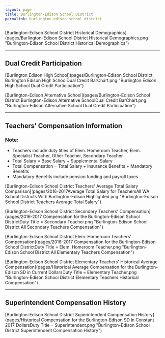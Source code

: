 ```yaml
---
layout: page
title: Burlington-Edison School District
permalink: burlington-edison school district
---
```



[Burlington-Edison School District Historical Demographics](pages/Burlington-Edison School District Historical Demographics.png "Burlington-Edison School District Historical Demographics")

___

## Dual Credit Participation

[Burlington Edison High School](pages/Burlington-Edison School District Burlington Edison High SchoolDual Credit BarChart.png "Burlington Edison High School Dual Credit Participation")

[Burlington-Edison Alternative School](pages/Burlington-Edison School District Burlington-Edison Alternative SchoolDual Credit BarChart.png "Burlington-Edison Alternative School Dual Credit Participation")


___

## Teachers' Compensation Information
### Note:
- Teachers include duty titles of Elem. Homeroom Teacher, Elem. Specialist Teacher, Other Teacher, Secondary Teacher
- Total Salary = Base Salary + Supplemental Salary
- Total Compensation = Total Salary + Insurance Benefits + Mandatory Benefits
- Mandatory Benefits include pension funding and payroll taxes

[Burlington-Edison School District Teachers' Average Total Salary Comparison](pages/2016-2017Average Total Salary for TeachersAll WA School Districts With Burlington-Edison Highlighted.png "Burlington-Edison School District Teachers Average Total Salary")

[Burlington-Edison School District Secondary Teachers' Compensation](pages/2016-2017 Compensation for the Burlington-Edison School DistrictDuty Title = Secondary Teacher.png "Burlington-Edison School District All Secondary Teachers Compensation")

[Burlington-Edison School District Elem. Homeroom Teachers' Compensation](pages/2016-2017 Compensation for the Burlington-Edison School DistrictDuty Title = Elem. Homeroom Teacher.png "Burlington-Edison School District All Elementary Teachers Compensation")

[Burlington-Edison School District Elementary Teachers' Historical Average Compensation](pages/Historical Average Compensation for the Burlington-Edison SD in Current DollarsDuty Title = Elementary Teacher.png "Burlington-Edison School District Elementary Teachers Historical Compensation")


___

## Superintendent Compensation History

[Burlington-Edison School District Superintendent Compensation History](pages/Historical Compensation for the Burlington-Edison SD in Constant 2017 DollarsDuty Title = Superintendent.png "Burlington-Edison School District Superintendent Compensation History")

